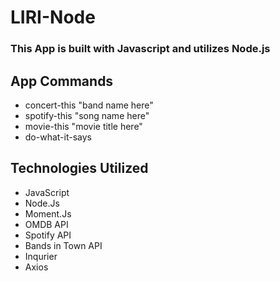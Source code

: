 # LIRI-Node



### This App is built with Javascript and utilizes Node.js

## App Commands
* concert-this "band name here"
* spotify-this "song name here"
* movie-this "movie title here"
* do-what-it-says 



## Technologies Utilized 
  * JavaScript
  * Node.Js
  * Moment.Js
  * OMDB API
  * Spotify API
  * Bands in Town API
  * Inqurier
  * Axios 
  
